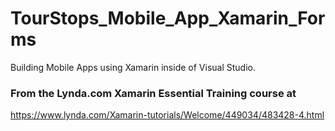 # TourStops_Mobile_App_Xamarin_Forms
Building Mobile Apps using Xamarin inside of Visual Studio. 

### From the Lynda.com Xamarin Essential Training course at 
https://www.lynda.com/Xamarin-tutorials/Welcome/449034/483428-4.html
